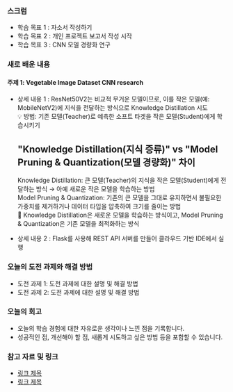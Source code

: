 ### 스크럼 
- 학습 목표 1 : 자소서 작성하기
- 학습 목표 2 : 개인 프로젝트 보고서 작성 시작
- 학습 목표 3 : CNN 모델 경량화 연구 

### 새로 배운 내용
#### 주제 1: Vegetable Image Dataset CNN research
- 상세 내용 1 : ResNet50V2는 비교적 무거운 모델이므로, 이를 작은 모델(예: MobileNetV2)에 지식을 전달하는 방식으로 Knowledge Distillation 시도 </br>
  💡 방법: 기존 모델(Teacher)로 예측한 소프트 타겟을 작은 모델(Student)에게 학습시키기

  ## "Knowledge Distillation(지식 증류)" vs "Model Pruning & Quantization(모델 경량화)" 차이
  Knowledge Distillation: 큰 모델(Teacher)의 지식을 작은 모델(Student)에게 전달하는 방식 → 아예 새로운 작은 모델을 학습하는 방법 </br>
  Model Pruning & Quantization: 기존의 큰 모델을 그대로 유지하면서 불필요한 가중치를 제거하거나 데이터 타입을 압축하여 크기를 줄이는 방법 </br>
  📍 Knowledge Distillation은 새로운 모델을 학습하는 방식이고, Model Pruning & Quantization은 기존 모델을 최적화하는 방식
  
- 상세 내용 2 : Flask를 사용해 REST API 서버를 만들어 클라우드 기반 IDE에서 실행

### 오늘의 도전 과제와 해결 방법
- 도전 과제 1: 도전 과제에 대한 설명 및 해결 방법
- 도전 과제 2: 도전 과제에 대한 설명 및 해결 방법

### 오늘의 회고
- 오늘의 학습 경험에 대한 자유로운 생각이나 느낀 점을 기록합니다.
- 성공적인 점, 개선해야 할 점, 새롭게 시도하고 싶은 방법 등을 포함할 수 있습니다.

### 참고 자료 및 링크
- [링크 제목](URL)
- [링크 제목](URL)
